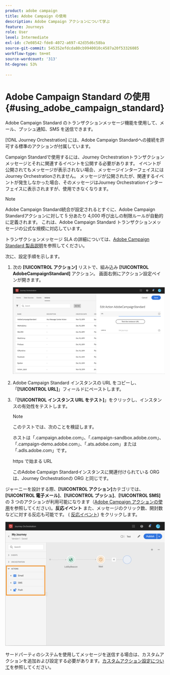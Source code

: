 ```yaml
---
product: adobe campaign
title: Adobe Campaign の使用
description: Adobe Campaign アクションについて学ぶ
feature: Journeys
role: User
level: Intermediate
exl-id: c7e08542-fde8-4072-a697-42d35d6c58ba
source-git-commit: 545352efdcda80cb9940010c4587a20f53326085
workflow-type: tm+mt
source-wordcount: '313'
ht-degree: 53%

---
```


# Adobe Campaign Standard の使用 {#using_adobe_campaign_standard}

Adobe Campaign Standard のトランザクションメッセージ機能を使用して、メール、プッシュ通知、SMS を送信できます。

[!DNL Journey Orchestration] には、Adobe Campaign Standardへの接続を許可する標準のアクションが付属しています。

Campaign Standardで使用するには、Journey Orchestrationトランザクションメッセージとそれに関連するイベントを公開する必要があります。 イベントが公開されてもメッセージが表示されない場合、メッセージインターフェイスにはJourney Orchestrationされません。 メッセージが公開されたが、関連するイベントが発生しなかった場合、そのメッセージはJourney Orchestrationインターフェイスに表示されますが、使用できなくなります。

>[!NOTE]
>
>Adobe Campaign Standard統合が設定されるとすぐに、Adobe Campaign Standardアクションに対して 5 分あたり 4,000 呼び出しの制限ルールが自動的に定義されます。 これは、Adobe Campaign Standard トランザクションメッセージの公式な規模に対応しています。
>
>トランザクションメッセージ SLA の詳細については、[Adobe Campaign Standard 製品説明](https://helpx.adobe.com/jp/legal/product-descriptions/campaign-standard.html)を参照してください。

次に、設定手順を示します。

1. 次の **[!UICONTROL アクション]** リストで、組み込み **[!UICONTROL AdobeCampaignStandard]** アクション。 画面右側にアクション設定ペインが開きます。

   ![](../assets/actioncampaign.png)

1. Adobe Campaign Standard インスタンスの URL をコピーし、「**[!UICONTROL URL]**」フィールドにペーストします。

1. 「**[!UICONTROL インスタンス URL をテスト]**」をクリックし、インスタンスの有効性をテストします。

   >[!NOTE]
   >
   >このテストでは、次のことを検証します。
   >
   >ホストは「.campaign.adobe.com」、「.campaign-sandbox.adobe.com」、「.campaign-demo.adobe.com」、「.ats.adobe.com」または「.adls.adobe.com」です。
   >
   >https で始まる URL
   >
   >このAdobe Campaign Standardインスタンスに関連付けられている ORG は、Journey Orchestrationの ORG と同じです。

ジャーニーを設計する際、**[!UICONTROL アクション]**&#x200B;カテゴリでは、**[!UICONTROL 電子メール]**、**[!UICONTROL プッシュ]**、**[!UICONTROL SMS]** の 3 つのアクションが利用可能になります（[Adobe Campaign アクションの使用](../building-journeys/using-adobe-campaign-actions.md)を参照してください)。**反応イベント** また、メッセージのクリック数、開封数などに対する反応も可能です。 ( [反応イベント](../building-journeys/reaction-events.md)) をクリックします。

![](../assets/journey58.png)

サードパーティのシステムを使用してメッセージを送信する場合は、カスタムアクションを追加および設定する必要があります。[カスタムアクション設定について](../action/about-custom-action-configuration.md)を参照してください。
